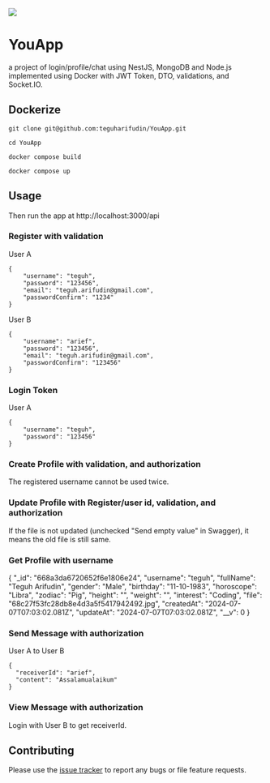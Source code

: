 ![](https://www.teguharief.com/img/teguh-arief.png)

# YouApp

a project of login/profile/chat using NestJS, MongoDB and Node.js implemented using Docker with JWT Token, DTO, validations, and Socket.IO.

## Dockerize

```
git clone git@github.com:teguharifudin/YouApp.git
```
```
cd YouApp
```
```
docker compose build
```
```
docker compose up
```

## Usage

Then run the app at http://localhost:3000/api

### Register with validation

User A
```
{
    "username": "teguh",
    "password": "123456",
    "email": "teguh.arifudin@gmail.com",
    "passwordConfirm": "1234"
}
```
User B
```
{
    "username": "arief",
    "password": "123456",
    "email": "teguh.arifudin@gmail.com",
    "passwordConfirm": "123456"
}
```

### Login Token

User A
```
{
    "username": "teguh",
    "password": "123456"
}
```

### Create Profile with validation, and authorization
The registered username cannot be used twice.

### Update Profile with Register/user id, validation, and authorization
If the file is not updated (unchecked "Send empty value" in Swagger), it means the old file is still same.

### Get Profile with username
{
  "_id": "668a3da6720652f6e1806e24",
  "username": "teguh",
  "fullName": "Teguh Arifudin",
  "gender": "Male",
  "birthday": "11-10-1983",
  "horoscope": "Libra",
  "zodiac": "Pig",
  "height": "",
  "weight": "",
  "interest": "Coding",
  "file": "68c27f53fc28db8e4d3a5f5417942492.jpg",
  "createdAt": "2024-07-07T07:03:02.081Z",
  "updateAt": "2024-07-07T07:03:02.081Z",
  "__v": 0
}

### Send Message with authorization

User A to User B
```
{
  "receiverId": "arief",
  "content": "Assalamualaikum"
}
```

### View Message with authorization
Login with User B to get receiverId.

## Contributing

Please use the [issue tracker](https://github.com/teguharifudin/YouApp/issues) to report any bugs or file feature requests.
